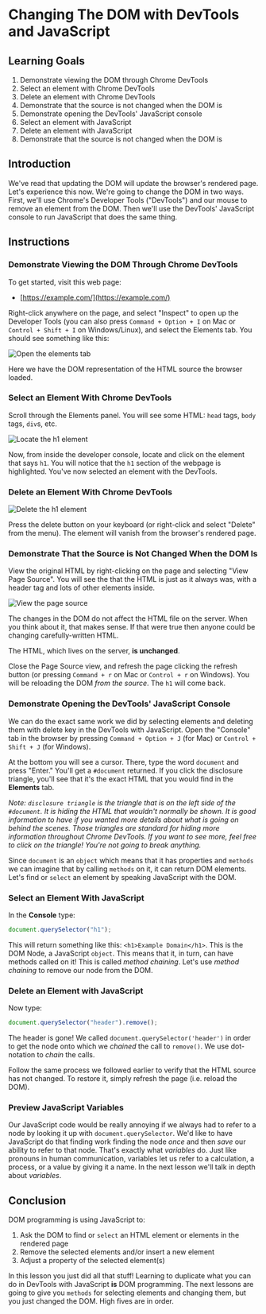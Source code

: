 # Changing The DOM with DevTools and JavaScript

## Learning Goals

1. Demonstrate viewing the DOM through Chrome DevTools
2. Select an element with Chrome DevTools
3. Delete an element with Chrome DevTools
4. Demonstrate that the source is not changed when the DOM is
5. Demonstrate opening the DevTools' JavaScript console
6. Select an element with JavaScript
7. Delete an element with JavaScript
8. Demonstrate that the source is not changed when the DOM is

## Introduction

We've read that updating the DOM will update the browser's rendered page. Let's
experience this now. We're going to change the DOM in two ways. First, we'll use
Chrome's Developer Tools ("DevTools") and our mouse to remove an element from
the DOM. Then we'll use the DevTools' JavaScript console to run JavaScript that
does the same thing.

## Instructions

### Demonstrate Viewing the DOM Through Chrome DevTools

To get started, visit this web page:

- [https://example.com/](https://example.com/)

Right-click anywhere on the page, and select "Inspect" to open up the Developer
Tools (you can also press `Command + Option + I` on Mac or `Control + Shift + I`
on Windows/Linux), and select the Elements tab. You should see something like
this:

![Open the elements tab](https://curriculum-content.s3.amazonaws.com/module-3/fewpjs-changing-the-dom-with-dev-tools-and-javascript/open-elements-tab.gif)

Here we have the DOM representation of the HTML source the browser loaded.

### Select an Element With Chrome DevTools

Scroll through the Elements panel. You will see some HTML: `head` tags, `body`
tags, `div`s, etc.

![Locate the h1 element](https://curriculum-content.s3.amazonaws.com/module-3/fewpjs-changing-the-dom-with-dev-tools-and-javascript/locate-header.gif)

Now, from inside the developer console, locate and click on the element that
says `h1`. You will notice that the `h1` section of the webpage is
highlighted. You've now selected an element with the DevTools.

### Delete an Element With Chrome DevTools

![Delete the h1 element](https://curriculum-content.s3.amazonaws.com/module-3/fewpjs-changing-the-dom-with-dev-tools-and-javascript/delete-header.gif)

Press the delete button on your keyboard (or right-click and select "Delete"
from the menu). The element will vanish from the browser's rendered page.

### Demonstrate That the Source is Not Changed When the DOM Is

View the original HTML by right-clicking on the page and selecting "View Page
Source". You will see the that the HTML is just as it always was, with a header
tag and lots of other elements inside.

![View the page source](https://curriculum-content.s3.amazonaws.com/module-3/fewpjs-changing-the-dom-with-dev-tools-and-javascript/open-page-source.gif)

The changes in the DOM do not affect the HTML file on the server. When you think
about it, that makes sense. If that were true then anyone could be changing
carefully-written HTML.

The HTML, which lives on the server, **is unchanged**.

Close the Page Source view, and refresh the page clicking the refresh button (or
pressing `Command + r` on Mac or `Control + r` on Windows). You will be
reloading the DOM _from the source_. The `h1` will come back.

### Demonstrate Opening the DevTools' JavaScript Console

We can do the exact same work we did by selecting elements and deleting them
with delete key in the DevTools with JavaScript. Open the "Console" tab in the
browser by pressing `Command + Option + J` (for Mac) or `Control + Shift + J`
(for Windows).

At the bottom you will see a cursor. There, type the word `document` and press
"Enter." You'll get a `#document` returned. If you click the disclosure
triangle, you'll see that it's the exact HTML that you would find in the
**Elements** tab.

_Note: `disclosure triangle` is the triangle that is on the left side of the
`#document`. It is hiding the HTML that wouldn't normally be shown. It is good
information to have if you wanted more details about what is going on behind the
scenes. Those triangles are standard for hiding more information throughout
Chrome DevTools. If you want to see more, feel free to click on the triangle!
You're not going to break anything._

Since `document` is an `object` which means that it has properties and `methods`
we can imagine that by calling `methods` on it, it can return DOM elements.
Let's find or `select` an element by speaking JavaScript with the DOM.

### Select an Element With JavaScript

In the **Console** type:

```javascript
document.querySelector("h1");
```

This will return something like this: `<h1>Example Domain</h1>`. This is the DOM
Node, a JavaScript `object`. This means that it, in turn, can have methods
called on it! This is called _method chaining_. Let's use _method chaining_ to
remove our node from the DOM.

### Delete an Element with JavaScript

Now type:

```javascript
document.querySelector("header").remove();
```

The header is gone! We called `document.querySelector('header')` in order
to get the node onto which we _chained_ the call to `remove()`. We use
dot-notation to _chain_ the calls.

Follow the same process we followed earlier to verify that the HTML source has
not changed. To restore it, simply refresh the page (i.e. reload the DOM).

### Preview JavaScript Variables

Our JavaScript code would be really annoying if we always had to refer to a node
by looking it up with `document.querySelector`. We'd like to have JavaScript do
that finding work finding the node _once_ and then _save_ our ability to refer
to that node. That's exactly what _variables_ do. Just like pronouns in human
communication, variables let us refer to a calculation, a process, or a value by
giving it a name. In the next lesson we'll talk in depth about _variables_.

## Conclusion

DOM programming is using JavaScript to:

1. Ask the DOM to find or `select` an HTML element or elements in the rendered page
2. Remove the selected elements and/or insert a new element
3. Adjust a property of the selected element(s)

In this lesson you just did all that stuff! Learning to duplicate what you can
do in DevTools with JavaScript **is** DOM programming. The next lessons are
going to give you `methods` for selecting elements and changing them, but you
just changed the DOM. High fives are in order.

